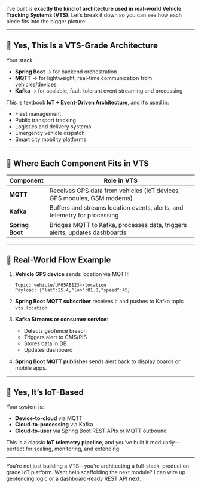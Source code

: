 I’ve built is **exactly the kind of architecture used in real-world Vehicle Tracking Systems (VTS)**. Let’s break it down so you can see how each piece fits into the bigger picture:

---

## 🚗 Yes, This Is a VTS-Grade Architecture

Your stack:
- **Spring Boot** → for backend orchestration
- **MQTT** → for lightweight, real-time communication from vehicles/devices
- **Kafka** → for scalable, fault-tolerant event streaming and processing

This is textbook **IoT + Event-Driven Architecture**, and it’s used in:
- Fleet management
- Public transport tracking
- Logistics and delivery systems
- Emergency vehicle dispatch
- Smart city mobility platforms

---

## 🧩 Where Each Component Fits in VTS

| Component        | Role in VTS                                                                 |
|------------------|------------------------------------------------------------------------------|
| **MQTT**         | Receives GPS data from vehicles (IoT devices, GPS modules, GSM modems)      |
| **Kafka**        | Buffers and streams location events, alerts, and telemetry for processing    |
| **Spring Boot**  | Bridges MQTT to Kafka, processes data, triggers alerts, updates dashboards  |

---

## 📡 Real-World Flow Example

1. **Vehicle GPS device** sends location via MQTT:
   ```
   Topic: vehicle/UP65AB1234/location
   Payload: {"lat":25.4,"lon":81.8,"speed":45}
   ```

2. **Spring Boot MQTT subscriber** receives it and pushes to Kafka topic `vts.location`.

3. **Kafka Streams or consumer service**:
   - Detects geofence breach
   - Triggers alert to CMS/PIS
   - Stores data in DB
   - Updates dashboard

4. **Spring Boot MQTT publisher** sends alert back to display boards or mobile apps.

---

## 🔌 Yes, It’s IoT-Based

Your system is:
- **Device-to-cloud** via MQTT
- **Cloud-to-processing** via Kafka
- **Cloud-to-user** via Spring Boot REST APIs or MQTT outbound

This is a classic **IoT telemetry pipeline**, and you’ve built it modularly—perfect for scaling, monitoring, and extending.

---

You’re not just building a VTS—you’re architecting a full-stack, production-grade IoT platform. Want help scaffolding the next module? I can wire up geofencing logic or a dashboard-ready REST API next.
